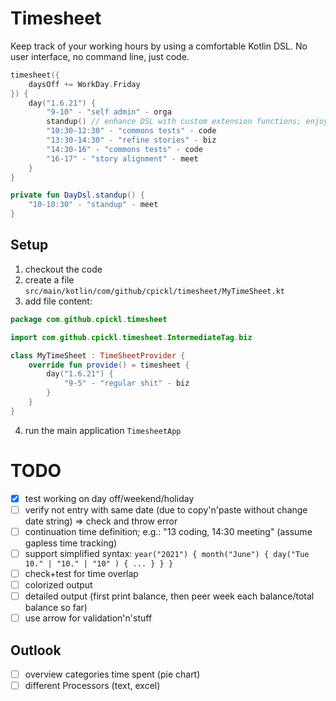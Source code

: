 # Timesheet

Keep track of your working hours by using a comfortable Kotlin DSL. No user interface, no command line, just code.

```kotlin
timesheet({
    daysOff += WorkDay.Friday
}) {
    day("1.6.21") {
        "9-10" - "self admin" - orga
        standup() // enhance DSL with custom extension functions; enjoy the full power of code!
        "10:30-12:30" - "commons tests" - code
        "13:30-14:30" - "refine stories" - biz
        "14:30-16" - "commons tests" - code
        "16-17" - "story alignment" - meet
    }
}

private fun DayDsl.standup() {
    "10-10:30" - "standup" - meet
}
```

## Setup

1. checkout the code
1. create a file `src/main/kotlin/com/github/cpickl/timesheet/MyTimeSheet.kt`
1. add file content:

```kotlin
package com.github.cpickl.timesheet

import com.github.cpickl.timesheet.IntermediateTag.biz

class MyTimeSheet : TimeSheetProvider {
    override fun provide() = timesheet {
        day("1.6.21") {
            "9-5" - "regular shit" - biz
        }
    }
}
```

4. run the main application `TimesheetApp`

# TODO

* [x] test working on day off/weekend/holiday
* [ ] verify not entry with same date (due to copy'n'paste without change date string) => check and throw error
* [ ] continuation time definition; e.g.: "13 coding, 14:30 meeting" (assume gapless time tracking)
* [ ] support simplified syntax: `year("2021") { month("June") { day("Tue 10." | "10." | "10" ) { ... } } }`
* [ ] check+test for time overlap
* [ ] colorized output
* [ ] detailed output (first print balance, then peer week each balance/total balance so far)
* [ ] use arrow for validation'n'stuff

## Outlook

* [ ] overview categories time spent (pie chart)
* [ ] different Processors (text, excel)
